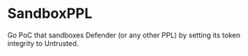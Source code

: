 # SandboxPPL
Go PoC that sandboxes Defender (or any other PPL) by setting its token integrity to Untrusted.
